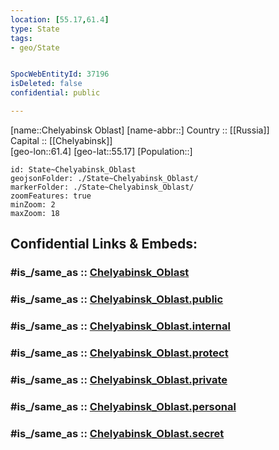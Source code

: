 ```yaml
---
location: [55.17,61.4] 
type: State
tags:
- geo/State


SpocWebEntityId: 37196
isDeleted: false
confidential: public

---
```

[name::Chelyabinsk Oblast] 
[name-abbr::] 
Country :: [[Russia]]  
Capital :: [[Chelyabinsk]]  
[geo-lon::61.4] 
[geo-lat::55.17] 
[Population::] 



```leaflet
id: State~Chelyabinsk_Oblast
geojsonFolder: ./State~Chelyabinsk_Oblast/
markerFolder: ./State~Chelyabinsk_Oblast/
zoomFeatures: true 
minZoom: 2 
maxZoom: 18
```


## Confidential Links & Embeds: 

### #is_/same_as :: [Chelyabinsk_Oblast](/_Standards/Earth/Continent/Asia/Asia~North/Asia~Ural/Chelyabinsk_Oblast.md) 

### #is_/same_as :: [Chelyabinsk_Oblast.public](/_public/Earth/Continent/Asia/Asia~North/Asia~Ural/Chelyabinsk_Oblast.public.md) 

### #is_/same_as :: [Chelyabinsk_Oblast.internal](/_internal/Earth/Continent/Asia/Asia~North/Asia~Ural/Chelyabinsk_Oblast.internal.md) 

### #is_/same_as :: [Chelyabinsk_Oblast.protect](/_protect/Earth/Continent/Asia/Asia~North/Asia~Ural/Chelyabinsk_Oblast.protect.md) 

### #is_/same_as :: [Chelyabinsk_Oblast.private](/_private/Earth/Continent/Asia/Asia~North/Asia~Ural/Chelyabinsk_Oblast.private.md) 

### #is_/same_as :: [Chelyabinsk_Oblast.personal](/_personal/Earth/Continent/Asia/Asia~North/Asia~Ural/Chelyabinsk_Oblast.personal.md) 

### #is_/same_as :: [Chelyabinsk_Oblast.secret](/_secret/Earth/Continent/Asia/Asia~North/Asia~Ural/Chelyabinsk_Oblast.secret.md)


